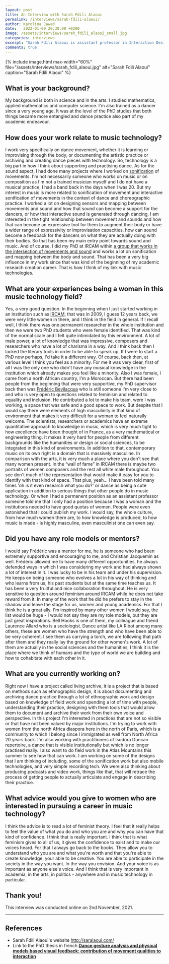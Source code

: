 ```yaml
---
layout: post
title: An Interview with Sarah Fdili Alaoui
permalink: /interviews/sarah-fdili-alaoui/
author: Karolina Jawad
date:   2022-01-09 20:30:00 +0200
image: /assets/interviews/sarah_fdili_alaoui_small.jpg
categories: interviews
excerpt: "Sarah Fdili Alaoui is assistant professor in Interaction Design at Université Paris Saclay. She is also a media artist, a choreographer dancer, mathematician and computer scientist. Sarah holds a PhD in Arts and Sciences from IRCAM and trained ballet and contemporary dance since 20 years. She has been working in many European Art projects, collaborating with choreographers, visual artists, computer scientists and designers to create interactive installations, performances and tools for supporting choreography."
comments: true
---
```


{% include image.html
max-width="60%" file="/assets/interviews/sarah_fdili_alaoui.jpg" alt="Sarah Fdili Alaoui"
caption="Sarah Fdili Alaoui" %}

## What is your background?

My background is both in science and in the arts. I studied mathematics, applied mathematics and computer science. I'm also trained as a dancer since a very young age. It was at the level of the PhD studies that both things became more entangled and dance practice also part of my academic endeavour.

## How does your work relate to music technology?

I work very specifically on dance movement, whether it is learning or improvising through the body, or documenting the artistic practice or archiving and creating dance pieces with technology. So, technology is a big part in how I think about supporting and practising dance. As for the sound aspect, I had done many projects where I worked on [sonification](https://en.wikipedia.org/wiki/Sonification) of movements. I'm not necessarily someone who works on music or on composition as I'm not a trained musician myself and I do not have a musical practice, I had a band back in the days when I was 20. But my interest in music is more related to sonification of movement and interactive sonification of movements in the context of dance and choreographic practice. I worked a lot on designing sensors and mapping between movements and sound and how that sound can become a support for the dancers, or how that interactive sound is generated through dancing, I am interested in the tight relationship between movement and sounds and how that can become an expressive tool for them to augment their body or have a wider range of expressivity or improvisation capacities, how can sound become a feedback for the dancers on what they are actually doing with their bodies. So that has been my main entry point towards sound and music. And of course, I did my PhD at IRCAM within [a group that works in the intersection of movements and sound](http://ismm.ircam.fr/about/) and works a lot on sonification and mapping between the body and sound. That has been a very big influence in my work since that was kind of the beginning of my academic research creation career. That is how I think of my link with music technologies. 

## What are your experiences being a woman in this music technology field?

Yes, a very good question. In the beginning when I just started working in an institution such as [IRCAM](https://www.ircam.fr/), that was in 2009, I guess 12 years back, we were very little women in there, and I think in the field in general. If I recall well, I think there was one permanent researcher in the whole institution and then we were two PhD students who were female identified. That was kind of the normal scale and I felt quite intimidated by this environment. A lot of male power, a lot of knowledge that was impressive, composers and researchers who have a lot of charisma in a way. And I think back then I lacked the literary tools in order to be able to speak up. If I were to start a PhD now perhaps, I'd take it a different way. Of course, back then, at various level I think you feel as a minority. For me it was very clear, first of all I was the only one who didn't have any musical knowledge in the institution which already makes you feel like a minority. Also I was female, I came from a north African country, I'm a Moroccan. But there had been people from the beginning that were very supportive, my PhD supervisor back then was [Frédéric Bevilacqua](https://frederic-bevilacqua.net/) who is still someone I'm very close to and who is very open to questions related to feminism and related to equality and inclusion. He contributed a lot to make his team, were I was working, a space that was safe and a good space to work. But despite that I would say there were elements of high masculinity in that kind of environment that makes it very difficult for a woman to feel naturally welcome. The scientists, researchers or academics have an extreme quantitative approach to knowledge in music, which is very much tight to how excellence have been thought of in France, as a very mathematical or engineering thing. It makes it very hard for people from different backgrounds like the humanities or design or social sciences, to be integrated in this kind of environments. In addition to that, contemporary music on its own right is a domain that is massively masculine. In comparison with the arts, it is very much a place where you don't see that many women present. In the “wall of fame” in IRCAM there is maybe two portraits of women composers and the rest all white male throughout.
You see don't much of the representation that would make it easy for you to identify with that kind of space. That plus, yeah… I have been told many times 'oh is it even research what you do?' or dance as being a cute application in addition to serious things that other people do in music technology. Or when I had a permanent position as an assistant professor someone told me that I only had a position because I was a woman and the institutions needed to have good quotas of women. People were even astonished that I could publish my work. I would say, the whole culture, from how much women there are, to how knowledge is produced, to how music is made - is highly masculine, even masculinist one can even say.


## Did you have any role models or mentors?

I would say Frédéric was a mentor for me, he is someone who had been extremely supportive and encouraging to me, and Christian Jacquemin as well. Frédéric allowed me to have many different opportunities, he always defended ways in which I was considering my work and had always shown a lot of interest in it. I was lucky to be in his team and under his supervision. He keeps on being someone who evolves a lot in his way of thinking and who learns from us, his past students but at the same time teaches us. It has been a very fruitful and nice collaboration throughout. He is very sensitive to question around feminism around IRCAM while he does not take reward from it. In many of the work that he did he prefers to stay in the shadow and leave the stage for us, women and young academics. For that I think he is a great ally. I'm inspired by many other women I would say, the list would be huge - I would not say they are my role models, but they are just great inspirations. Bell Hooks is one of them, my colleague and friend Laurence Allard who is a sociologist. Dance artist like LA Ribot among many others, these are women who have the strength and who have been able to be very coherent. I see them as carrying a torch, we are following that path after them and they really lay the ground for other women's work. A lot of them are actually in the social sciences and the humanities, I think it is the place where we think of humans and the type of world we are building and how to cohabitate with each other in it. 

## What are you currently working on?

Right now I have a project called living archive, it is a project that is based on methods such as ethnographic design, it is about documenting and archiving dance practice through a lot of ethnographic work and design based on knowledge of field work and spending a lot of time with people, understanding their practice, designing with them tools that would allow them to document and archive their work from their own voice and perspective. In this project I'm interested in practices that are not so visible or that have not been valued by major institutions. I'm trying to work with women from the north Africa diaspora here in the north of Paris, which is a community to which I belong since I immigrated as well from North Africa 20 years back. I'm also working with practitioners of Isodora Duncan repertoire, a dance that is visible institutionally but which is no longer practised really. I also want to do field work in the Atlas Mountains this summer to see how that can work. I am working on some of the designs that I am thinking of including, some of the sonification work but also mobile technologies, and very simple recording tech. We were also thinking about producing podcasts and video work, things like that, that will retrace the process of getting people to actually articulate and engage in describing their practice.

## What advice would you give to women who are interested in pursuing a career in music technology?

I think the advice is to read a lot of feminist theory. I feel that it really helps to feel the value of what you do and who you are and why you can have that kind of confidence. I think that is really important. I think that is what feminism gives to all of us, it gives the confidence to exist and to make our voices heard. For that I always go back to the books. They allow you to understand who you are and what you're worth and that you're able to create knowledge, your able to be creative. You are able to participate in the society in the way you want. In the way you envision. And your voice is as important as anyone else's voice. And I think that is very important in academia, in the arts, in politics - anywhere and in music technology in particular.

## Thank you!



This interview was conducted online on 2nd November, 2021.

---

## References

* Sarah Fdili Alaoui's website http://saralaoui.com/
* Link to the PhD thesis in french **[Dance gesture analysis and physical models based visual feedback: contribution of movement qualities to interaction](https://tel.archives-ouvertes.fr/tel-00805519/)**
